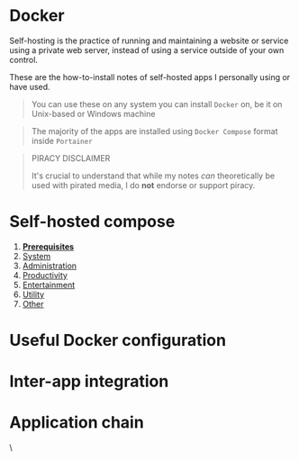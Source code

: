 # Docker

Self-hosting is the practice of running and maintaining a website or service using a private web server, instead of using a service outside of your own control.

These are the how-to-install notes of self-hosted apps I personally using or have used.

>You can use these on any system you can install `Docker` on, be it on Unix-based or Windows machine

>The majority of the apps are installed using `Docker Compose` format inside `Portainer`

>PIRACY DISCLAIMER
>
>It's crucial to understand that while my notes *can* theoretically be used with pirated media, I do **not** endorse or support piracy.

# Self-hosted compose

1. **[Prerequisites](/doc/prerequisites-Lufnrkwl4a)**
2. [System](/doc/system-3POGsgtV3j)
3. [Administration](/doc/administration-loPn4JnMkK)
4. [Productivity](/doc/productivity-lokWeSQ7qE)
5. [Entertainment](/doc/entertainment-xWNfwjbzO9)
6. [Utility](/doc/utility-GggpWwOdMn)
7. [Other](/doc/other-yoLbF1qLyy)

# Useful Docker configuration


# Inter-app integration


# Application chain


\
